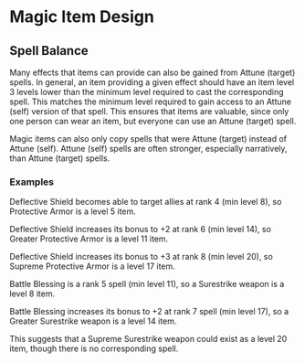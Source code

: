# Magic Item Design

## Spell Balance

Many effects that items can provide can also be gained from Attune (target) spells.
In general, an item providing a given effect should have an item level 3 levels lower than the
minimum level required to cast the corresponding spell.
This matches the minimum level required to gain access to an Attune (self) version of that spell.
This ensures that items are valuable, since only one person can wear an item, but everyone can use
an Attune (target) spell.

Magic items can also only copy spells that were Attune (target) instead of Attune (self).
Attune (self) spells are often stronger, especially narratively, than Attune (target) spells.

### Examples
Deflective Shield becomes able to target allies at rank 4 (min level 8), so
Protective Armor is a level 5 item.

Deflective Shield increases its bonus to +2 at rank 6 (min level 14), so Greater Protective
Armor is a level 11 item.

Deflective Shield increases its bonus to +3 at rank 8 (min level 20), so Supreme Protective
Armor is a level 17 item.

Battle Blessing is a rank 5 spell (min level 11), so a Surestrike weapon is a level 8 item.

Battle Blessing increases its bonus to +2 at rank 7 spell (min level 17), so a Greater Surestrike weapon is a level 14 item.

This suggests that a Supreme Surestrike weapon could exist as a level 20 item, though there is no
corresponding spell.
